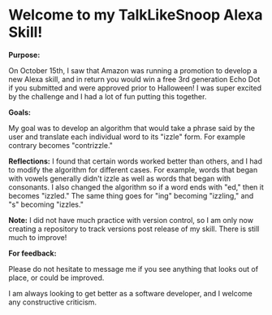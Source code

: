 **Welcome to my TalkLikeSnoop Alexa Skill!**
=================================

**Purpose:**

On October 15th, I saw that Amazon was running a promotion to develop a new Alexa skill,
and in return you would win a free 3rd generation Echo Dot if you submitted and
were approved prior to Halloween! I was super excited by the challenge and I had
a lot of fun putting this together.

**Goals:**

My goal was to develop an algorithm that would take a phrase said by the user and
translate each individual word to its "izzle" form. For example contrary becomes
"contrizzle."

**Reflections:**
I found that certain words worked better than others, and I had to modify the
algorithm for different cases. For example, words that began with vowels generally
didn't izzle as well as words that began with consonants. I also changed the algorithm
so if a word ends with "ed," then it becomes "izzled." The same thing goes for "ing"
 becoming "izzling," and "s" becoming "izzles."

**Note:**
I did not have much practice with version control, so I am only now creating a repository
to track versions post release of my skill. There is still much to improve!

**For feedback:**

Please do not hesitate to message me if you see anything that looks out of place, or could be improved.

I am always looking to get better as a software developer, and I welcome any constructive criticism.
